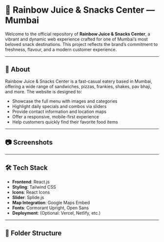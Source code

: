# 🌈 Rainbow Juice & Snacks Center — Mumbai

Welcome to the official repository of **Rainbow Juice & Snacks Center**, a vibrant and dynamic web experience crafted for one of Mumbai’s most beloved snack destinations. This project reflects the brand’s commitment to freshness, flavour, and a modern customer experience.

---

## 📌 About

Rainbow Juice & Snacks Center is a fast-casual eatery based in Mumbai, offering a wide range of sandwiches, pizzas, frankies, shakes, pav bhaji, and more. The website is designed to:

- Showcase the full menu with images and categories
- Highlight daily specials and combos via sliders
- Provide contact information and location maps
- Offer a responsive, mobile-first experience
- Help customers quickly find their favorite food items

---

## 📷 Screenshots



---

## 🛠️ Tech Stack

- **Frontend**: React.js
- **Styling**: Tailwind CSS
- **Icons**: React Icons
- **Slider**: Splide.js
- **Map Integration**: Google Maps Embed
- **Fonts**: Cormorant Upright, Open Sans
- **Deployment**: (Optional: Vercel, Netlify, etc.)

---

## 📂 Folder Structure

